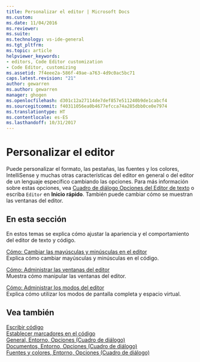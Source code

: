 ```yaml
---
title: Personalizar el editor | Microsoft Docs
ms.custom: 
ms.date: 11/04/2016
ms.reviewer: 
ms.suite: 
ms.technology: vs-ide-general
ms.tgt_pltfrm: 
ms.topic: article
helpviewer_keywords:
- editors, Code Editor customization
- Code Editor, customizing
ms.assetid: 7f4eee2a-586f-49ae-a763-4d9c0ac5bc71
caps.latest.revision: "21"
author: gewarren
ms.author: gewarren
manager: ghogen
ms.openlocfilehash: d301c12a27114de7def857e511240b9de1cabcf4
ms.sourcegitcommit: f40311056ea0b4677efcca74a285dbb0ce0e7974
ms.translationtype: HT
ms.contentlocale: es-ES
ms.lasthandoff: 10/31/2017
---
```

# <a name="customizing-the-editor"></a>Personalizar el editor
Puede personalizar el formato, las pestañas, las fuentes y los colores, IntelliSense y muchas otras características del editor en general o del editor de un lenguaje específico cambiando las opciones. Para más información sobre estas opciones, vea [Cuadro de diálogo Opciones del Editor de texto](../ide/reference/text-editor-options-dialog-box.md) o escriba `Editor` en **Inicio rápido**. También puede cambiar cómo se muestran las ventanas del editor.  
  
## <a name="in-this-section"></a>En esta sección  
 En estos temas se explica cómo ajustar la apariencia y el comportamiento del editor de texto y código.  
  
 [Cómo: Cambiar las mayúsculas y minúsculas en el editor](../ide/how-to-change-text-case-in-the-editor.md)  
 Explica cómo cambiar mayúsculas y minúsculas en el código.  
  
 [Cómo: Administrar las ventanas del editor](../ide/how-to-manage-editor-windows.md)  
 Muestra cómo manipular las ventanas del editor.  
  
 [Cómo: Administrar los modos del editor](../ide/how-to-manage-editor-modes.md)  
 Explica cómo utilizar los modos de pantalla completa y espacio virtual.  
  
## <a name="see-also"></a>Vea también  
 [Escribir código](../ide/writing-code-in-the-code-and-text-editor.md)   
 [Establecer marcadores en el código](../ide/setting-bookmarks-in-code.md)   
 [General, Entorno, Opciones (Cuadro de diálogo)](../ide/reference/general-environment-options-dialog-box.md)   
 [Documentos, Entorno, Opciones (Cuadro de diálogo)](../ide/reference/documents-environment-options-dialog-box.md)   
 [Fuentes y colores, Entorno, Opciones (Cuadro de diálogo)](../ide/reference/fonts-and-colors-environment-options-dialog-box.md)